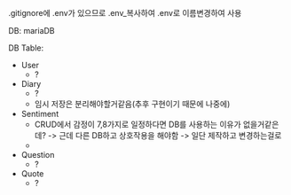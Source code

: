 .gitignore에 .env가 있으므로 .env_복사하여 .env로 이름변경하여 사용

DB: mariaDB

DB Table:
+ User
    - ?
+ Diary
    - ?
    - 임시 저장은 분리해야할거같음(추후 구현이기 때문에 나중에)
+ Sentiment
    - CRUD에서 감정이 7,8가지로 일정하다면 DB를 사용하는 이유가 없을거같은데? -> 근데 다른 DB하고 상호작용을 해야함 -> 일단 제작하고 변경하는걸로
    - 
+ Question
    - ?
+ Quote
    - ?